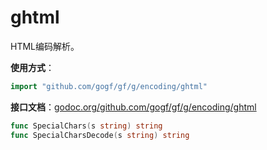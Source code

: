 
# ghtml

HTML编码解析。

**使用方式**：
```go
import "github.com/gogf/gf/g/encoding/ghtml"
```

**接口文档**：[godoc.org/github.com/gogf/gf/g/encoding/ghtml](https://godoc.org/github.com/gogf/gf/g/encoding/ghtml)
```go
func SpecialChars(s string) string
func SpecialCharsDecode(s string) string
```
